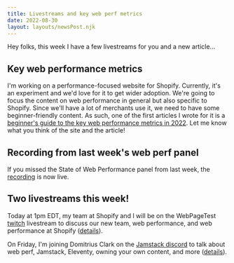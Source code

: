 ```yaml
---
title: Livestreams and key web perf metrics
date: 2022-08-30
layout: layouts/newsPost.njk
---
```

Hey folks, this week I have a few livestreams for you and a new article...

## Key web performance metrics

I'm working on a performance-focused website for Shopify. Currently, it's an experiment and we'd love for it to get wider adoption. We're going to focus the content on web performance in general but also specific to Shopify. Since we'll have a lot of merchants use it, we need to have some beginner-friendly content. As such, one of the first articles I wrote for it is a [beginner's guide to the key web performance metrics in 2022](https://speedmatters.myshopify.com/blogs/blog/key-web-performance-metrics-in-2022). Let me know what you think of the site and the article!

## Recording from last week's web perf panel

If you missed the State of Web Performance panel from last week, the [recording](https://www.youtube.com/watch?v=Zc5aOmsZl5c) is now live.

## Two livestreams this week!

Today at 1pm EDT, my team at Shopify and I will be on the WebPageTest [twitch](https://www.twitch.tv/WebPageTest) livestream to discuss our new team, web performance, and web performance at Shopify ([details](https://twitter.com/HenriHelvetica/status/1564280562705113090)).

On Friday, I'm joining Domitrius Clark on the [Jamstack discord](https://discord.gg/jamstack) to talk about web perf, Jamstack, Eleventy, owning your own content, and more ([details](https://twitter.com/domitriusclark/status/1564319320615931907)).
